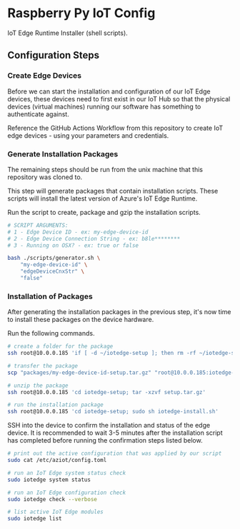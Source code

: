 # Raspberry Py IoT Config

IoT Edge Runtime Installer (shell scripts).

## Configuration Steps

### Create Edge Devices

Before we can start the installation and configuration of our IoT Edge devices, these devices need to first exist in our IoT Hub so that the physical devices (virtual machines) running our software has something to authenticate against.

Reference the GitHub Actions Workflow from this repository to create IoT edge devices - using your parameters and credentials.

### Generate Installation Packages

The remaining steps should be run from the unix machine that this repository was cloned to.

This step will generate packages that contain installation scripts. These scripts will install the latest version of Azure's IoT Edge Runtime.

Run the script to create, package and gzip the installation scripts.

```sh
# SCRIPT ARGUMENTS:
# 1 - Edge Device ID - ex: my-edge-device-id
# 2 - Edge Device Connection String - ex: b8le********
# 3 - Running on OSX? - ex: true or false

bash ./scripts/generator.sh \
    "my-edge-device-id" \
    "edgeDeviceCnxStr" \
    "false"
```

### Installation of Packages

After generating the installation packages in the previous step, it's now time to install these packages on the device hardware.

Run the following commands.

```sh
# create a folder for the package
ssh root@10.0.0.185 'if [ -d ~/iotedge-setup ]; then rm -rf ~/iotedge-setup/*; else mkdir ~/iotedge-setup; fi'

# transfer the package
scp "packages/my-edge-device-id-setup.tar.gz" "root@10.0.0.185:iotedge-setup/setup.tar.gz"

# unzip the package
ssh root@10.0.0.185 'cd iotedge-setup; tar -xzvf setup.tar.gz'

# run the installation package
ssh root@10.0.0.185 'cd iotedge-setup; sudo sh iotedge-install.sh'
```

SSH into the device to confirm the installation and status of the edge device. It is recommended to wait 3-5 minutes after the installation script has completed before running the confirmation steps listed below.

```sh
# print out the active configuration that was applied by our script
sudo cat /etc/aziot/config.toml

# run an IoT Edge system status check
sudo iotedge system status

# run an IoT Edge configuration check
sudo iotedge check --verbose

# list active IoT Edge modules
sudo iotedge list
```
